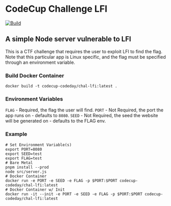 # CodeCup Challenge LFI
[![Build](https://github.com/codecup-codeday/chal-lfi/actions/workflows/docker-image.yml/badge.svg)](https://github.com/codecup-codeday/chal-lfi/actions/workflows/docker-image.yml)
## A simple Node server vulnerable to LFI

This is a CTF challenge that requires the user to exploit LFI to find the flag. Note that this particular app is Linux specific, and the flag must be specified through an environment variable.

### Build Docker Container

```shell
docker build -t codecup-codeday/chal-lfi:latest .
```

### Environment Variables

`FLAG` - Required, the flag the user will find.
`PORT` - Not Required, the port the app runs on - defaults to `8080`.
`SEED` - Not Required, the seed the website will be generated on  - defaults to the FLAG env.

### Example

```shell
# Set Environment Variable(s)
export PORT=8080
export SEED=test
export FLAG=test
# Bare Metal
pnpm install --prod
node src/server.js
# Docker Container
docker run -e PORT -e SEED -e FLAG -p $PORT:$PORT codecup-codeday/chal-lfi:latest
# Docker Container w/ Init
docker run -it --init -e PORT -e SEED -e FLAG -p $PORT:$PORT codecup-codeday/chal-lfi:latest
```

